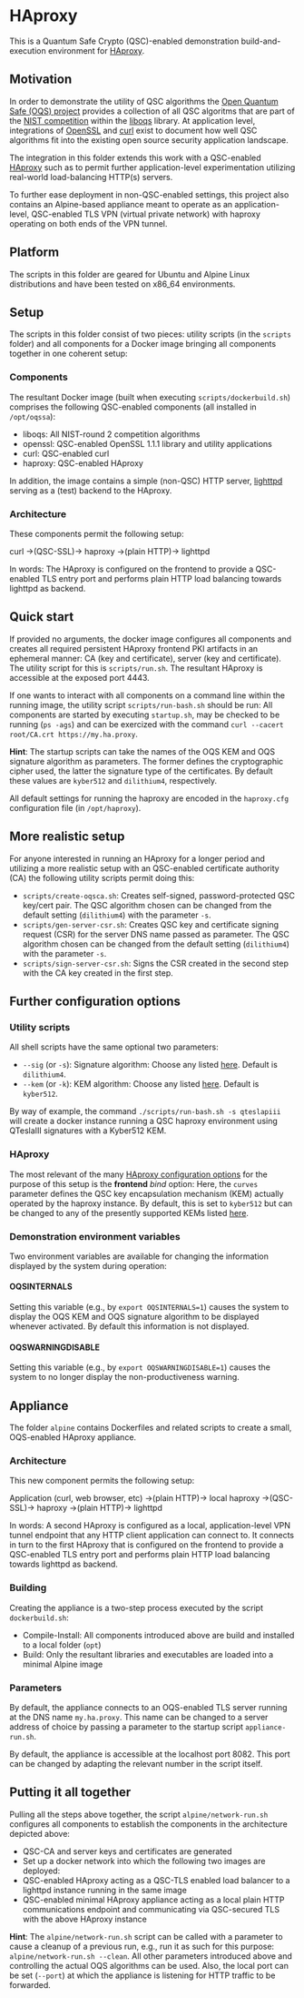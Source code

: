 # HAproxy

This is a Quantum Safe Crypto (QSC)-enabled demonstration build-and-execution environment for [HAproxy](https://github.com/haproxy/haproxy). 

## Motivation

In order to demonstrate the utility of QSC algorithms the [Open Quantum Safe (OQS) project](https://openquantumsafe.org) provides a collection of all QSC algoritms that are part of the [NIST competition](https://csrc.nist.gov/Projects/Post-Quantum-Cryptography) within the [liboqs](https://github.com/open-quantum-safe/liboqs) library. At application level, integrations of [OpenSSL](https://github.com/open-quantum-safe/openssl) and [curl](https://github.com/curl/curl) exist to document how well QSC algorithms fit into the existing open source security application landscape.

The integration in this folder extends this work with a QSC-enabled [HAproxy](https://github.com/haproxy/haproxy) such as to permit further application-level experimentation utilizing real-world load-balancing HTTP(s) servers.

To further ease deployment in non-QSC-enabled settings, this project also contains an Alpine-based appliance meant to operate as an application-level, QSC-enabled TLS VPN (virtual private network) with haproxy operating on both ends of the VPN tunnel.

## Platform

The scripts in this folder are geared for Ubuntu and Alpine Linux distributions and have been tested on x86_64 environments.


## Setup

The scripts in this folder consist of two pieces: utility scripts (in the `scripts` folder) and all components for a Docker image bringing all components together in one coherent setup:

### Components

The resultant Docker image (built when executing `scripts/dockerbuild.sh`) comprises the following QSC-enabled components (all installed in `/opt/oqssa`):

- liboqs: All NIST-round 2 competition algorithms
- openssl: QSC-enabled OpenSSL 1.1.1 library and utility applications
- curl: QSC-enabled curl
- haproxy: QSC-enabled HAproxy

In addition, the image contains a simple (non-QSC) HTTP server, [lighttpd](https://www.lighttpd.net) serving as a (test) backend to the HAproxy.

### Architecture

These components permit the following setup:

curl ->(QSC-SSL)-> haproxy ->(plain HTTP)-> lighttpd

In words: The HAproxy is configured on the frontend to provide a QSC-enabled TLS entry port and performs plain HTTP load balancing towards lighttpd as backend.

## Quick start

If provided no arguments, the docker image configures all components and creates all required persistent HAproxy frontend PKI artifacts in an ephemeral manner: CA (key and certificate), server (key and certificate). The utility script for this is `scripts/run.sh`. The resultant HAproxy is accessible at the exposed port 4443.

If one wants to interact with all components on a command line within the running image, the utility script `scripts/run-bash.sh` should be run: All components are started by executing `startup.sh`, may be checked to be running (`ps -ags`) and can be exercized with the command `curl --cacert root/CA.crt https://my.ha.proxy`.

**Hint**: The startup scripts can take the names of the OQS KEM and OQS signature algorithm as parameters. The former defines the cryptographic cipher used, the latter the signature type of the certificates. By default these values are `kyber512` and `dilithium4`, respectively.

All default settings for running the haproxy are encoded in the `haproxy.cfg` configuration file (in `/opt/haproxy`).

## More realistic setup

For anyone interested in running an HAproxy for a longer period and utilizing a more realistic setup with an QSC-enabled certificate authority (CA) the following utility scripts permit doing this:

- `scripts/create-oqsca.sh`: Creates self-signed, password-protected QSC key/cert pair. The QSC algorithm chosen can be changed from the default setting (`dilithium4`) with the parameter `-s`.
- `scripts/gen-server-csr.sh`: Creates QSC key and certificate signing request (CSR) for the server DNS name passed as parameter. The QSC algorithm chosen can be changed from the default setting (`dilithium4`) with the parameter `-s`.
- `scripts/sign-server-csr.sh`: Signs the CSR created in the second step with the CA key created in the first step.

## Further configuration options

### Utility scripts

All shell scripts have the same optional two parameters:

- `--sig` (or `-s`): Signature algorithm: Choose any listed [here](https://github.com/open-quantum-safe/openssl#authentication). Default is `dilithium4`.
- `--kem` (or `-k`): KEM algorithm: Choose any listed [here](https://github.com/open-quantum-safe/openssl#key-exchange). Default is `kyber512`.

By way of example, the command `./scripts/run-bash.sh -s qteslapiii ` will create a docker instance running a QSC haproxy environment using QTeslaIII signatures with a Kyber512 KEM.

### HAproxy

The most relevant of the many [HAproxy configuration options](https://cbonte.github.io/haproxy-dconv/2.0/configuration.html) for the purpose of this setup is the **frontend** *bind* option: Here, the `curves` parameter defines the QSC key encapsulation mechanism (KEM) actually operated by the haproxy instance. By default, this is set to `kyber512` but can be changed to any of the presently supported KEMs listed [here](https://github.com/open-quantum-safe/openssl#key-exchange).

### Demonstration environment variables

Two environment variables are available for changing the information displayed by the system during operation:

#### OQSINTERNALS

Setting this variable (e.g., by `export OQSINTERNALS=1`) causes the system to display the OQS KEM and OQS signature algorithm to be displayed whenever activated. By default this information is not displayed.

#### OQSWARNINGDISABLE

Setting this variable (e.g., by `export OQSWARNINGDISABLE=1`) causes the system to no longer display the non-productiveness warning.

## Appliance

The folder `alpine` contains Dockerfiles and related scripts to create a small, OQS-enabled HAproxy appliance.

### Architecture

This new component permits the following setup:

Application (curl, web browser, etc) ->(plain HTTP)-> local haproxy ->(QSC-SSL)-> haproxy ->(plain HTTP)-> lighttpd

In words: A second HAproxy is configured as a local, application-level VPN tunnel endpoint that any HTTP client application can connect to. It connects in turn to the first HAproxy that is configured on the frontend to provide a QSC-enabled TLS entry port and performs plain HTTP load balancing towards lighttpd as backend.

### Building

Creating the appliance is a two-step process executed by the script `dockerbuild.sh`:

- Compile-Install: All components introduced above are build and installed to a local folder (`opt`)
- Build: Only the resultant libraries and executables are loaded into a minimal Alpine image


### Parameters

By default, the appliance connects to an OQS-enabled TLS server running at the DNS name `my.ha.proxy`. This name can be changed to a server address of choice by passing a parameter to the startup script `appliance-run.sh`.

By default, the appliance is accessible at the localhost port 8082. This port can be changed by adapting the relevant number in the script itself.

## Putting it all together

Pulling all the steps above together, the script `alpine/network-run.sh` configures all components to establish the components in the architecture depicted above: 

- QSC-CA and server keys and certificates are generated
- Set up a docker network into which the following two images are deployed:
- QSC-enabled HAproxy acting as a QSC-TLS enabled load balancer to a lighttpd instance running in the same image
- QSC-enabled minimal HAproxy appliance acting as a local plain HTTP communications endpoint and communicating via QSC-secured TLS with the above HAproxy instance 

**Hint**: The `alpine/network-run.sh` script can be called with a parameter to cause a cleanup of a previous run, e.g., run it as such for this purpose: `alpine/network-run.sh --clean`. All other parameters introduced above and controlling the actual OQS algorithms can be used. Also, the local port can be set (`--port`) at which the appliance is listening for HTTP traffic to be forwarded.
